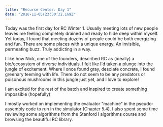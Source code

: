 ```yaml
---
title: "Recurse Center: Day 1"
date: "2018-11-05T23:50:32.169Z"
---
```


Today was the first day for RC Winter 1. Usually meeting lots of new people leaves me feeling completely drained and ready to hide deep within myself. Yet today, I found that meeting dozens of people could be both energizing and fun. There are some places with a unique energy. An invisible, permeating buzz. Truly addicting in a way.

I like how Nick, one of the founders, described RC as (ideally) a bio/ecosystem of diverse individuals. I felt like I'd taken a plunge into the jungle of excitement. Where I once found gray, desolate concrete, I found greenary teeming with life. There do not seem to be any predators or poisonous mushrooms in this jungle just yet, and I love to explore!

I am excited for the rest of the batch and inspired to create something impossible (hopefully).

I mostly worked on implementing the evaluator "machine" in the pseudo-assembly code to run in the simulator (Chapter 5.4). I also spent some time reviewing some algorithms from the Stanford I algorithms course and browsing the beautiful RC library.

